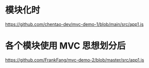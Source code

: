 # 模块化时
https://github.com/chentao-dev/mvc-demo-1/blob/main/src/app1.js

# 各个模块使用 MVC 思想划分后
https://github.com/FrankFang/mvc-demo-2/blob/master/src/app1.js